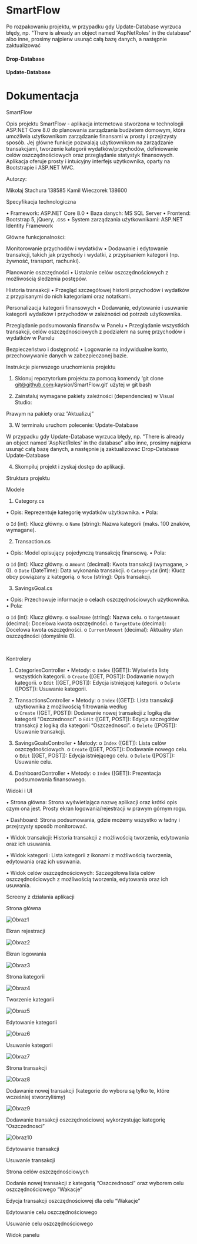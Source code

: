 # SmartFlow

Po rozpakowaniu projektu, w przypadku gdy Update-Database wyrzuca błędy, np. "There is already an object named 'AspNetRoles' in the database" albo inne, prosimy najpierw usunąć całą bazę danych, a następnie zaktualizować
#### Drop-Database
#### Update-Database


# Dokumentacja

SmartFlow


Opis projektu
SmartFlow - aplikacja internetowa stworzona w technologii ASP.NET Core 8.0 do planowania zarządzania budżetem domowym, która umożliwia użytkownikom zarządzanie finansami w prosty i przejrzysty sposób. Jej główne funkcje pozwalają użytkownikom na zarządzanie transakcjami, tworzenie kategorii wydatków/przychodów, definiowanie celów oszczędnościowych oraz przeglądanie statystyk finansowych. Aplikacja oferuje prosty i intuicyjny interfejs użytkownika, oparty na Bootstrapie i ASP.NET MVC.

Autorzy:

Mikołaj Stachura 138585
Kamil Wieczorek 138600

Specyfikacja technologiczna

•	Framework: ASP.NET Core 8.0
•	Baza danych: MS SQL Server
•	Frontend: Bootstrap 5, jQuery, .css
•	System zarządzania użytkownikami: ASP.NET Identity Framework


Główne funkcjonalności:

Monitorowanie przychodów i wydatków
•	Dodawanie i edytowanie transakcji, takich jak przychody i wydatki, z przypisaniem kategorii (np. żywność, transport, rachunki).

Planowanie oszczędności
•	Ustalanie celów oszczędnościowych z możliwością śledzenia postępów.




Historia transakcji
•	Przegląd szczegółowej historii przychodów i wydatków z przypisanymi do nich kategoriami oraz notatkami.


Personalizacja kategorii finansowych
•	Dodawanie, edytowanie i usuwanie kategorii wydatków i przychodów w zależności od potrzeb użytkownika.

Przeglądanie podsumowania finansów w Panelu
•	Przeglądanie wszystkich transakcji, celów oszczędnościowych z podziałem na sumę przychodów i wydatków w Panelu


Bezpieczeństwo i dostępność
•	Logowanie na indywidualne konto, przechowywanie danych w zabezpieczonej bazie.


Instrukcje pierwszego uruchomienia projektu

1. Sklonuj repozytorium projektu za pomocą komendy 
‘git clone git@github.com:kaysior/SmartFlow.git’  użytej w git bash

2. Zainstaluj wymagane pakiety zależności (dependencies) w Visual Studio:
   
    


Prawym na pakiety oraz ”Aktualizuj”

 

   
3. W terminalu uruchom polecenie:
   Update-Database

W przypadku gdy Update-Database wyrzuca błędy, np. "There is already an object named 'AspNetRoles' in the database" albo inne, prosimy najpierw usunąć całą bazę danych, a następnie ją zaktualizować
Drop-Database
Update-Database


4. Skompiluj projekt i zyskaj dostęp do aplikacji.






Struktura projektu

Modele

1. Category.cs

•	   Opis: Reprezentuje kategorię wydatków użytkownika.
•	   Pola:

o	     `Id` (int): Klucz główny.
o	    `Name` (string): Nazwa kategorii (maks. 100 znaków, wymagane).

2. Transaction.cs

•	    Opis: Model opisujący pojedynczą transakcję finansową.
•	   Pola:

o	     `Id` (int): Klucz główny.
o	      `Amount` (decimal): Kwota transakcji (wymagane, > 0).
o	     `Date` (DateTime): Data wykonania transakcji.
o	     `CategoryId` (int): Klucz obcy powiązany z kategorią.
o	     `Note` (string): Opis transakcji.

3. SavingsGoal.cs

•	   Opis: Przechowuje informacje o celach oszczędnościowych użytkownika.
•	   Pola:

o	     `Id` (int): Klucz główny.
o	     `GoalName` (string): Nazwa celu.
o	     `TargetAmount` (decimal): Docelowa kwota oszczędności.
o	     `TargetDate` (decimal): Docelowa kwota oszczędności.
o	     `CurrentAmount` (decimal): Aktualny stan oszczędności (domyślnie 0).

 

Kontrolery

1. CategoriesController
•	   Metody:
o	     `Index` ([GET]): Wyświetla listę wszystkich kategorii.
o	     `Create` ([GET, POST]): Dodawanie nowych kategorii.
o	     `Edit` ([GET, POST]): Edycja istniejącej kategorii.
o	     `Delete` ([POST]): Usuwanie kategorii.

2. TransactionsController
•	    Metody:
o	     `Index` ([GET]): Lista transakcji użytkownika z możliwością filtrowania według               
o	     `Create` ([GET, POST]): Dodawanie nowej transakcji z logiką dla kategorii “Oszczednosci”.
o	     `Edit` ([GET, POST]): Edycja szczegółów transakcji z logiką dla kategorii “Oszczednosci”.
o	     `Delete` ([POST]): Usuwanie transakcji.

3. SavingsGoalsController
•	   Metody:
o	     `Index` ([GET]): Lista celów oszczędnościowych.
o	     `Create` ([GET, POST]): Dodawanie nowego celu.
o	     `Edit` ([GET, POST]): Edycja istniejącego celu.
o	     `Delete` ([POST]): Usuwanie celu.

4. DashboardController
•	   Metody:
o	 `Index` ([GET]): Prezentacja podsumowania finansowego.







Widoki i UI

•	Strona główna: Strona wyświetlająca nazwę aplikacji oraz krótki opis czym ona jest. Prosty ekran logowania/rejestracji w prawym górnym rogu.

•	Dashboard: Strona podsumowania, gdzie możemy wszystko w ładny i przejrzysty sposób monitorować.

•	Widok transakcji: Historia transakcji z możliwością tworzenia, edytowania oraz ich usuwania.

•	Widok kategorii: Lista kategorii z ikonami z możliwością tworzenia, edytowania oraz ich usuwania.

•	Widok celów oszczędnościowych: Szczegółowa lista celów oszczędnościowych z możliwością tworzenia, edytowania oraz ich usuwania.

Screeny z działania aplikacji

Strona główna

 
![Obraz1](https://raw.githubusercontent.com/kaysior/SmartFlow/refs/heads/develop/Documentation/documentation_images/1.png)


Ekran rejestracji

![Obraz2](Documentation\documentation_images/2.png)


Ekran logowania
 
![Obraz3](Documentation\documentation_images/3.png)


Strona kategorii

![Obraz4](Documentation\documentation_images/4.png)

Tworzenie kategorii

![Obraz5](Documentation\documentation_images/5.png)


Edytowanie kategorii

![Obraz6](Documentation\documentation_images/6.png)

Usuwanie kategorii

![Obraz7](Documentation\documentation_images/7.png)

Strona transakcji

![Obraz8](Documentation\documentation_images/8.png)

Dodawanie nowej transakcji (kategorie do wyboru są tylko te, które wcześniej stworzyliśmy)

![Obraz9](Documentation\documentation_images/9.png)


Dodawanie transakcji oszczędnościowej wykorzystując kategorię ”Oszczednosci”

![Obraz10](Documentation\documentation_images/10.png)

Edytowanie transakcji

 



Usuwanie transakcji

 



Strona celów oszczędnościowych

 



Dodanie nowej transakcji z kategorią “Oszczednosci” oraz wyborem celu oszczędnościowego “Wakacje”

 
 



Edycja transakcji oszczędnościowej dla celu “Wakacje”

 

 


Edytowanie celu oszczędnościowego

 






Usuwanie celu oszczędnościowego

 


Widok panelu

 
